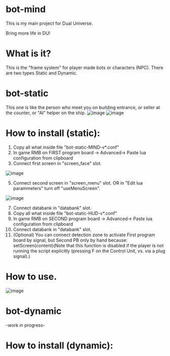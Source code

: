 # bot-mind

This is my main project for Dual Universe.

Bring more life in DU!

# What is it?
This is the "frame system" for player made bots or characters (NPC). There are two types Static and Dynamic.

# bot-static
This one is like the person who meet you on building entrance, or seller at the counter, or "AI" helper on the ship.
![image](https://user-images.githubusercontent.com/125310231/222529677-663aaec7-1787-43a2-bf7d-f4fb556eb225.png)
![image](https://user-images.githubusercontent.com/125310231/222532163-b5939fdb-a9f2-4ecd-b914-f59b48ce902c.png)

# How to install (static):
1. Copy all what inside file "bot-static-MIND-v*.conf"
2. In game RMB on FIRST program board -> Advanced-> Paste lua configuration from clipboard
3. Connect first screen in "screen_face" slot.

![image](https://user-images.githubusercontent.com/125310231/222538628-3526e26a-9061-4d89-b03b-a16d06ea215a.png)

5. Connect second screen in "screen_menu" slot. OR in "Edit lua parammeters" turn off "useMenuScreen".

![image](https://user-images.githubusercontent.com/125310231/222540005-6da3a298-6f6f-4cf6-9fde-81f24ae28fcd.png)

7. Connect databank in "databank" slot.
8. Copy all what inside file "bot-static-HUD-v*.conf"
9. In game RMB on SECOND program board -> Advanced-> Paste lua configuration from clipboard
10. Connect databank in "databank" slot.
11. (Optional) You can connect detection zone to activate First program board by signal, but Second PB only by hand because: setScreen(content)(Note that this function is disabled if the player is not running the script explicitly (pressing F on the Control Unit, vs. via a plug signal).)

# How to use.

![image](https://user-images.githubusercontent.com/125310231/222546046-022dc10a-24f6-4eef-b7e3-4e683d809c70.png)

# bot-dynamic
-work in progress-
# How to install (dynamic):

